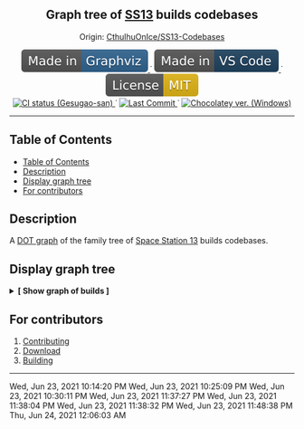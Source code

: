 
<p align="center">
	<h2 align="center">
		Graph tree of <a href="http://www.byond.com/games/Exadv1/SpaceStation13">SS13</a> builds codebases
	</h2>
	<p align="center">
		Origin:
		<a href="https://github.com/CthulhuOnIce/SS13-Codebases">
			CthulhuOnIce/SS13-Codebases
		</a>
	</p>
</p>

<p align="center">
	<!--
		Static Badges
	-->
	<a href="https://graphviz.org/">
		<img alt="Made in Graphviz"
		src="./.github/static/Made_in-Graphviz-30638e.svg"/>
	</a>˙
	<a href="https://code.visualstudio.com/">
		<img alt="Made in VS Code"
		src="./.github/static/Made_in-VS_Code-1f425f.svg"/>
	</a>˙
	<a href="https://opensource.org/licenses/MIT">
		<img alt="MIT License"
		src="./.github/static/License-MIT-yellow.svg"/>
	</a>
	<br>
	<!--
		Dinamic Badges
	-->
	<!--
		Commented until merged to upstream... but looking for uncommented!
	<a href="https://github.com/CthulhuOnIce/SS13-Codebases/actions/workflows/main.yml">
		<img alt="CI status (CthulhuOnIce)"
		src="https://github.com/CthulhuOnIce/SS13-Codebases/actions/workflows/main.yml/badge.svg"/>
	</a>
	-->
	<a href="https://github.com/Gesugao-san/SS13-Codebases/actions/workflows/main.yml">
		<img alt="CI status (Gesugao-san)"
		src="https://github.com/Gesugao-san/SS13-Codebases/actions/workflows/main.yml/badge.svg"/>
	</a>˙
	<a href="https://github.com/CthulhuOnIce/SS13-Codebases/issues?q=is%3Apr+is%3Aclosed">
		<img alt="Last Commit"
		src="https://img.shields.io/github/last-commit/CthulhuOnIce/SS13-Codebases"/>
	</a>˙
	<a href="https://img.shields.io/chocolatey/v/graphviz">
		<img alt="Chocolatey ver. (Windows)"
		src="https://img.shields.io/chocolatey/v/graphviz">
	</a>
</p>

---

## Table of Contents

- [Table of Contents](#table-of-contents)
- [Description](#description)
- [Display graph tree](#display-graph-tree)
- [For contributors](#for-contributors)

## Description

A [DOT graph](https://en.wikipedia.org/wiki/DOT_(graph_description_language)) of the family tree of [Space Station 13](http://www.byond.com/games/Exadv1/SpaceStation13) builds codebases.

## Display graph tree

<details>
	<summary><b>[ Show graph of builds ]</b></summary>
	<a href="./out/tree.svg?sanitize=true">
		<img alt="Graphviz graph" src="./out/tree.svg?sanitize=true">
	</a>
	<b>Compiled: June 06, 2021 - 10:09PM (ÜTC +03)</b>
	<br/>
	(or check auto-generated datetime <a href="./out/compile_datetime.txt/">here</a>)
</details>

## For contributors

 1. [Contributing](.github/CONTRIBUTING.md)
 1. [Download](.github/DOWNLOAD.md)
 1. [Building](.github/BUILDING.md)

---
Wed, Jun 23, 2021 10:14:20 PM
Wed, Jun 23, 2021 10:25:09 PM
Wed, Jun 23, 2021 10:30:11 PM
Wed, Jun 23, 2021 11:37:27 PM
Wed, Jun 23, 2021 11:38:04 PM
Wed, Jun 23, 2021 11:38:32 PM
Wed, Jun 23, 2021 11:48:38 PM
Thu, Jun 24, 2021 12:06:03 AM

